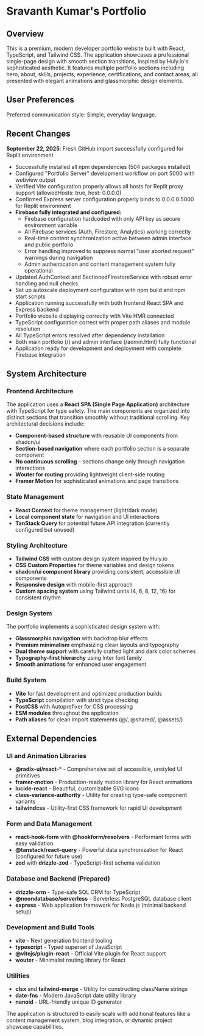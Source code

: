 # Sravanth Kumar's Portfolio

## Overview

This is a premium, modern developer portfolio website built with React, TypeScript, and Tailwind CSS. The application showcases a professional single-page design with smooth section transitions, inspired by Huly.io's sophisticated aesthetic. It features multiple portfolio sections including hero, about, skills, projects, experience, certifications, and contact areas, all presented with elegant animations and glassmorphic design elements.

## User Preferences

Preferred communication style: Simple, everyday language.

## Recent Changes

**September 22, 2025**: Fresh GitHub import successfully configured for Replit environment
- Successfully installed all npm dependencies (504 packages installed)
- Configured "Portfolio Server" development workflow on port 5000 with webview output
- Verified Vite configuration properly allows all hosts for Replit proxy support (allowedHosts: true, host: 0.0.0.0)
- Confirmed Express server configuration properly binds to 0.0.0.0:5000 for Replit environment
- **Firebase fully integrated and configured:**
  - Firebase configuration hardcoded with only API key as secure environment variable
  - All Firebase services (Auth, Firestore, Analytics) working correctly
  - Real-time content synchronization active between admin interface and public portfolio
  - Error handling improved to suppress normal "user aborted request" warnings during navigation
  - Admin authentication and content management system fully operational
- Updated AuthContext and SectionedFirestoreService with robust error handling and null checks
- Set up autoscale deployment configuration with npm build and npm start scripts
- Application running successfully with both frontend React SPA and Express backend
- Portfolio website displaying correctly with Vite HMR connected
- TypeScript configuration correct with proper path aliases and module resolution
- All TypeScript errors resolved after dependency installation
- Both main portfolio (/) and admin interface (/admin.html) fully functional
- Application ready for development and deployment with complete Firebase integration

## System Architecture

### Frontend Architecture
The application uses a **React SPA (Single Page Application)** architecture with TypeScript for type safety. The main components are organized into distinct sections that transition smoothly without traditional scrolling. Key architectural decisions include:

- **Component-based structure** with reusable UI components from shadcn/ui
- **Section-based navigation** where each portfolio section is a separate component
- **No continuous scrolling** - sections change only through navigation interactions
- **Wouter for routing** providing lightweight client-side routing
- **Framer Motion** for sophisticated animations and page transitions

### State Management
- **React Context** for theme management (light/dark mode)
- **Local component state** for navigation and UI interactions
- **TanStack Query** for potential future API integration (currently configured but unused)

### Styling Architecture
- **Tailwind CSS** with custom design system inspired by Huly.io
- **CSS Custom Properties** for theme variables and design tokens
- **shadcn/ui component library** providing consistent, accessible UI components
- **Responsive design** with mobile-first approach
- **Custom spacing system** using Tailwind units (4, 6, 8, 12, 16) for consistent rhythm

### Design System
The portfolio implements a sophisticated design system with:
- **Glassmorphic navigation** with backdrop blur effects
- **Premium minimalism** emphasizing clean layouts and typography
- **Dual theme support** with carefully crafted light and dark color schemes
- **Typography-first hierarchy** using Inter font family
- **Smooth animations** for enhanced user engagement

### Build System
- **Vite** for fast development and optimized production builds
- **TypeScript** compilation with strict type checking
- **PostCSS** with Autoprefixer for CSS processing
- **ESM modules** throughout the application
- **Path aliases** for clean import statements (@/, @shared/, @assets/)

## External Dependencies

### UI and Animation Libraries
- **@radix-ui/react-*** - Comprehensive set of accessible, unstyled UI primitives
- **framer-motion** - Production-ready motion library for React animations
- **lucide-react** - Beautiful, customizable SVG icons
- **class-variance-authority** - Utility for creating type-safe component variants
- **tailwindcss** - Utility-first CSS framework for rapid UI development

### Form and Data Management
- **react-hook-form** with **@hookform/resolvers** - Performant forms with easy validation
- **@tanstack/react-query** - Powerful data synchronization for React (configured for future use)
- **zod** with **drizzle-zod** - TypeScript-first schema validation

### Database and Backend (Prepared)
- **drizzle-orm** - Type-safe SQL ORM for TypeScript
- **@neondatabase/serverless** - Serverless PostgreSQL database client
- **express** - Web application framework for Node.js (minimal backend setup)

### Development and Build Tools
- **vite** - Next generation frontend tooling
- **typescript** - Typed superset of JavaScript
- **@vitejs/plugin-react** - Official Vite plugin for React support
- **wouter** - Minimalist routing library for React

### Utilities
- **clsx** and **tailwind-merge** - Utility for constructing className strings
- **date-fns** - Modern JavaScript date utility library
- **nanoid** - URL-friendly unique ID generator

The application is structured to easily scale with additional features like a content management system, blog integration, or dynamic project showcase capabilities.